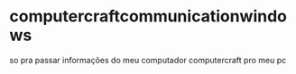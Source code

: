 # computercraftcommunicationwindows
so pra passar informações do meu computador computercraft pro meu pc

